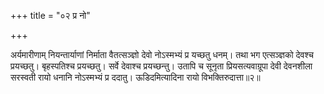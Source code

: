 +++
title = "०२ प्र नो"

+++

अर्यमारीणाम् नियन्तार्याणां निर्माता वैतत्सञ्ज्ञो देवो नोऽस्मभ्यं प्र यच्छतु धनम्। तथा भग एत्सञ्ज्ञको देवश्च प्रयच्छतु। बृहस्पतिश्च प्रयच्छतु। सर्वे देवाश्च प्रयच्छन्तु। उतापि च सूनृता प्रियसत्यवाग्रूपा देवी देवनशीला सरस्वती रायो धनानि नोऽस्मभ्यं प्र ददातु। ऊडिदमित्यादिना रायो विभक्तिरुदात्ता॥२॥